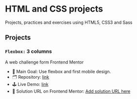 # HTML and CSS projects

Projects, practices and exercises using HTML5, CSS3 and Sass

## Projects

### `Flexbox:` 3 columns

A web challenge form Frontend Mentor

- 🎯 Main Goal: Use flexbox and first mobile design.
- 🗂️ Repository: [link](https://github.com/orses/html-css)
- 🕹️ Live Demo: [link](https://orses.github.io/html-css/flex_columns/)
- 📄 Solution URL on Frontend Mentor: [Add solution URL here](https://your-solution-url.com)
